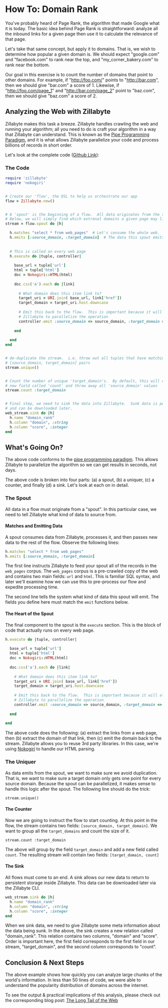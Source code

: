 # How To: Domain Rank 

You've probably heard of Page Rank, the algorithm that made Google what it is today.  The basic idea behind Page Rank is straightforward: analyze all the inbound links for a given page then use it to calculate the relevance of that page. 

Let's take that same concept, but apply it to domains.  That is, we wish to determine how popular a given domain is.  We should expect "google.com" and "facebook.com" to rank near the top, and "my_corner_bakery.com" to rank near the bottom. 

Our goal in this exercise is to count the number of domains that point to other domains.  For example, if "http://foo.com/" points to "http://bar.com", then we should give "bar.com" a score of 1.  Likewise, if "http://foo.com/page_1" and "http://bar.com/page_2" point to "baz.com", then we should give "baz.com" a score of 2. 

## Analyzing the Web with Zillabyte

Zillabyte makes this task a breeze.  Zillabyte handles crawling the web and running your algorithm; all you need to do is craft your algorithm in a way that Zillabyte can understand.  This is known as the [Pipe Programming Paradigm](), and it is what allows Zillabyte parallelize your code and process billions of records in short order. 

Let's look at the complete code ([Github Link](https://github.com/zillabyte/examples/tree/master/domain_rank)):

### The Code

```ruby
require 'zillabyte'
require 'nokogiri'


# Create our 'flow', the DSL to help us orchestrate our app
flow = Zillabyte.new()


# A 'spout' is the beginning of a flow.  All data originates from the spout.
# Below, we will simply find which extrenal domains a given page may link to. 
stream = flow.spout do |h|

  h.matches "select * from web_pages"  # Let's consume the whole web. 
  h.emits [:source_domain, :target_domain]  # The data this spout emits.
  
  
  # This is called on every web page
  h.execute do |tuple, controller|
    
    base_url = tuple['url']
    html = tuple['html']
    doc = Nokogiri::HTML(html)
    
    doc.css('a').each do |link| 
      
      # What domain does this item link to? 
      target_uri = URI.join( base_url, link['href'])
      target_domain = target_uri.host.downcase
      
      # Emit this back to the flow.  This is important because it will allow
      # Zillabyte to parallelize the operation
      controller.emit :source_domain => source_domain, :target_domain => target_domain
      
    end
    
  end
end


# de-duplicate the stream.  i.e. throw out all tuples that have matching
# [source_domain, target_domain] pairs
stream.unique()


# Count the number of unique 'target_domain's.  By default, this will create a
# new field called 'count' and throw away all 'source_domain' values
stream.count :target_domain


# Final step, we need to sink the data into Zillabyte.  Sunk data is persistent
# and can be downloaded later. 
web_stream.sink do |h|
  h.name "domain_rank"
  h.column "domain", :string
  h.column "score", :integer
end

```


## What's Going On? 

The above code conforms to the [pipe programming paradigm](). This allows Zillabyte to parallelize the algorithm so we can get results in seconds, not days.  

The above code is broken into four parts: (a) a spout, (b) a uniquer, (c) a counter, and finally (d) a sink.  Let's look at each on in detail. 

### The Spout

All data in a flow must originate from a "spout".  In this particular case, we need to tell Zillabyte what kind of data to source from.  

#### Matches and Emitting Data

A spout consumes data from Zillabyte, processes it, and then passes new data to the rest of the flow.  Observe the following lines: 

```ruby
h.matches "select * from web_pages"  
h.emits [:source_domain, :target_domain]  
```

The first line instructs Zillabyte to feed your spout all of the records in the `web_pages` corpus.  The `web_pages` corpus is a pre-crawled copy of the web and contains two main fields: `url` and `html`.  This is familiar SQL syntax, and later we'll examine how we can use this to pre-process our flow and expedite processing time.

The second line tells the system what kind of data this spout will emit. The fields you define here must match the `emit` functions below. 

#### The Heart of the Spout 

The final component to the spout is the `execute` section.  This is the block of code that actually runs on every web page. 

```ruby
h.execute do |tuple, controller|
  
  base_url = tuple['url']
  html = tuple['html']
  doc = Nokogiri::HTML(html)
  
  doc.css('a').each do |link| 
    
    # What domain does this item link to? 
    target_uri = URI.join( base_url, link['href'])
    target_domain = target_uri.host.downcase
    
    # Emit this back to the flow.  This is important because it will allow
    # Zillabyte to parallelize the operation
    controller.emit :source_domain => source_domain, :target_domain => target_domain
    
  end
  
end
```

The above code does the following: (a) extract the links from a web page, then (b) extract the domain of that link, then (c) emit the domain back to the stream.  Zillabyte allows you to reuse 3rd party libraries.  In this case, we're using [Nokogiri](http://nokogiri.org/) to handle our HTML parsing. 

### The Uniquer

As data emits from the spout, we want to make sure we avoid duplication.  That is, we want to make sure a target domain only gets one point for every source domain.  Because the spout can be parallelized, it makes sense to handle this logic after the spout.  The following line should do the trick:

```
stream.unique()
```


#### The Counter

Now we are going to instruct the flow to start counting.  At this point in the flow, the stream contains two fields: `[source_domain, target_domain]`.  We want to group all the `target_domains` and count the size of it. 

```
stream.count :target_domain
```

The above will group by the field `target_domain` and add a new field called `count`.  The resulting stream will contain two fields: `[target_domain, count]`


#### The Sink

All flows must come to an end.  A sink allows our new data to return to persistent storage inside Zillabyte.  This data can be downloaded later via the Zillabyte CLI.  

```ruby
web_stream.sink do |h|
  h.name "domain_rank"
  h.column "domain", :string
  h.column "score", :integer
end
```

When we sink data, we need to give Zillabyte some meta information about the data being sunk.  In the above, the sink creates a new relation called "domain\_rank".  This relation contains two columns, "domain" and "score".  Order is important here, the first field corresponds to the first field in our stream, "target\_domain", and the second column corresponds to "count". 


## Conclusion & Next Steps 

The above example shows how quickly you can analyze large chunks of the world's information.  In less than 50 lines of code, we were able to understand the popularity distribution of domains across the internet.  

To see the output & practical implications of this analysis, please check out the corresponding blog post: [The Long Tail of the Web]()
